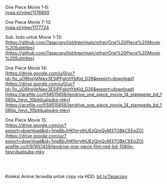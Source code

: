 One Piece Movie 1-6: <br>
[nyaa.si/view/1176800](nyaa.si/view/1176800)


One Piece Movie 7-13:<br>
[nyaa.si/view/1177724](nyaa.si/view/1177724)


Sub. Indo untuk Movie 1-13:<br>
[https://github.com/7asacopy/list/tree/main/other/One%20Piece%20Movie%20Subtitles](https://github.com/7asacopy/list/tree/main/other/One%20Piece%20Movie%20Subtitles)


One Piece Movie 14:<br>
[https://drive.google.com/u/0/uc?id=1lo_uO6hgVeNwx3ESjPFgIchYbKjd_G26&export=download](https://drive.google.com/u/0/uc?id=1lo_uO6hgVeNwx3ESjPFgIchYbKjd_G26&export=download)<br>
[https://acefile.co/f/58515656/lendrive_one_piece_movie_14_stampede_bd_1080p_hevc_10bitdualsubs-mkv](https://acefile.co/f/58515656/lendrive_one_piece_movie_14_stampede_bd_1080p_hevc_10bitdualsubs-mkv)


One Piece Movie 15:<br>
[https://drive.google.com/uc?export=download&id=1mpBbJHKforythUEzQmQvM3TOBkCEEpZO](https://drive.google.com/uc?export=download&id=1mpBbJHKforythUEzQmQvM3TOBkCEEpZO)<br>
[acefile.co/f/97857459/lendrive-one-piece-film-red-bd-1080p-hevcdualsubs-mkv](acefile.co/f/97857459/lendrive-one-piece-film-red-bd-1080p-hevcdualsubs-mkv)


<br><br>

Koleksi Anime tersedia untuk copy via HDD: [bit.ly/7asacopy](bit.ly/7asacopy)
